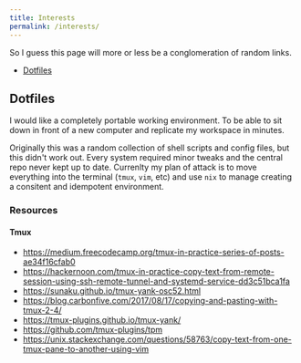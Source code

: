 ```yaml
---
title: Interests
permalink: /interests/
---
```


So I guess this page will more or less be a conglomeration of random links.

- [Dotfiles](#dotfiles)

## Dotfiles
I would like a completely portable working environment. To be able to sit down in front of a new computer and replicate my workspace in minutes.

Originally this was a random collection of shell scripts and config files, but this didn't work out.
Every system required minor tweaks and the central repo never kept up to date.
Currenlty my plan of attack is to move everything into the terminal (`tmux`, `vim`, etc) and use `nix` to manage creating a consitent and idempotent environment.

### Resources
#### Tmux
- <https://medium.freecodecamp.org/tmux-in-practice-series-of-posts-ae34f16cfab0>
- <https://hackernoon.com/tmux-in-practice-copy-text-from-remote-session-using-ssh-remote-tunnel-and-systemd-service-dd3c51bca1fa>
- <https://sunaku.github.io/tmux-yank-osc52.html>
- <https://blog.carbonfive.com/2017/08/17/copying-and-pasting-with-tmux-2-4/>
- <https://tmux-plugins.github.io/tmux-yank/>
- <https://github.com/tmux-plugins/tpm>
- <https://unix.stackexchange.com/questions/58763/copy-text-from-one-tmux-pane-to-another-using-vim>